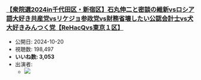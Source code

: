 ### [【衆院選2024in千代田区・新宿区】石丸伸二と密談の維新vsロシア語大好き共産党vsリケジョ参政党vs財務省壊したい公認会計士vs犬大好きみんつく党【ReHacQvs東京１区】](https://www.youtube.com/watch?v=00LEQx-sG3Y)
-   公開日: 2024-10-20
-   視聴数: 198,497
-   **いいね数: 3,053**
-   出演者: 
    - [![](https://img.youtube.com/vi/00LEQx-sG3Y/hqdefault.jpg)](https://www.youtube.com/watch?v=00LEQx-sG3Y)
